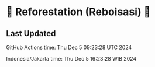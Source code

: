 
# 🌳 Reforestation (Reboisasi) 🌲

## Last Updated

GitHub Actions time: Thu Dec  5 09:23:28 UTC 2024

Indonesia/Jakarta time: Thu Dec  5 16:23:28 WIB 2024
